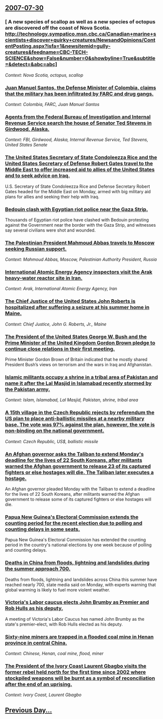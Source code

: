 ## [2007-07-30](/news/2007/07/30/index.md)

### [ A new species of scallop as well as a new species of octopus are discovered off the coast of Nova Scotia. [http://technology.sympatico.msn.cbc.ca/Canadian+marine+scientists+discover+quirky+creatures/NewsandOpinions/ContentPosting.aspx?isfa=1&newsitemid=gully-creatures&feedname=CBC-TECH-SCIENCE&show=False&number=0&showbyline=True&subtitle=&detect=&abc=abc] ](/news/2007/07/30/a-new-species-of-scallop-as-well-as-a-new-species-of-octopus-are-discovered-off-the-coast-of-nova-scotia-http-technology-sympatico-msn.md)
_Context: Nova Scotia, octopus, scallop_

### [ Juan Manuel Santos, the Defense Minister of Colombia, claims that the military has been infiltrated by FARC and drug gangs. ](/news/2007/07/30/juan-manuel-santos-the-defense-minister-of-colombia-claims-that-the-military-has-been-infiltrated-by-farc-and-drug-gangs.md)
_Context: Colombia, FARC, Juan Manuel Santos_

### [ Agents from the Federal Bureau of Investigation and Internal Revenue Service search the house of Senator Ted Stevens in Girdwood, Alaska. ](/news/2007/07/30/agents-from-the-federal-bureau-of-investigation-and-internal-revenue-service-search-the-house-of-senator-ted-stevens-in-girdwood-alaska.md)
_Context: FBI, Girdwood, Alaska, Internal Revenue Service, Ted Stevens, United States Senate_

### [ The United States Secretary of State Condoleezza Rice and the United States Secretary of Defense Robert Gates travel to the Middle East to offer increased aid to allies of the United States and to seek advice on Iraq. ](/news/2007/07/30/the-united-states-secretary-of-state-condoleezza-rice-and-the-united-states-secretary-of-defense-robert-gates-travel-to-the-middle-east-to.md)
U.S. Secretary of State Condoleezza Rice and Defense Secretary Robert Gates headed for the Middle East on Monday, armed with big military aid plans for allies and seeking their help with Iraq.

### [ Bedouin clash with Egyptian riot police near the Gaza Strip. ](/news/2007/07/30/bedouin-clash-with-egyptian-riot-police-near-the-gaza-strip.md)
Thousands of Egyptian riot police have clashed with Bedouin protesting against the Government near the border with the Gaza Strip, and witnesses say several civilians were shot and wounded.

### [ The Palestinian President Mahmoud Abbas travels to Moscow seeking Russian support. ](/news/2007/07/30/the-palestinian-president-mahmoud-abbas-travels-to-moscow-seeking-russian-support.md)
_Context: Mahmoud Abbas, Moscow, Palestinian Authority President, Russia_

### [ International Atomic Energy Agency inspectors visit the Arak heavy-water reactor site in Iran. ](/news/2007/07/30/international-atomic-energy-agency-inspectors-visit-the-arak-heavy-water-reactor-site-in-iran.md)
_Context: Arak, International Atomic Energy Agency, Iran_

### [ The Chief Justice of the United States John Roberts is hospitalized after suffering a seizure at his summer home in Maine. ](/news/2007/07/30/the-chief-justice-of-the-united-states-john-roberts-is-hospitalized-after-suffering-a-seizure-at-his-summer-home-in-maine.md)
_Context: Chief Justice, John G. Roberts, Jr., Maine_

### [ The President of the United States George W. Bush and the Prime Minister of the United Kingdom Gordon Brown pledge to continue close relations in their first meeting. ](/news/2007/07/30/the-president-of-the-united-states-george-w-bush-and-the-prime-minister-of-the-united-kingdom-gordon-brown-pledge-to-continue-close-relati.md)
Prime Minister Gordon Brown of Britain indicated that he mostly shared President Bush’s views on terrorism and the wars in Iraq and Afghanistan.

### [ Islamic militants occupy a shrine in a tribal area of Pakistan and name it after the Lal Masjid in Islamabad recently stormed by the Pakistan army. ](/news/2007/07/30/islamic-militants-occupy-a-shrine-in-a-tribal-area-of-pakistan-and-name-it-after-the-lal-masjid-in-islamabad-recently-stormed-by-the-pakist.md)
_Context: Islam, Islamabad, Lal Masjid, Pakistan, shrine, tribal area_

### [ A 15th village in the Czech Republic rejects by referendum the US plan to place anti-ballistic missiles at a nearby military base. The vote was 97% against the plan, however, the vote is non-binding on the national government. ](/news/2007/07/30/a-15th-village-in-the-czech-republic-rejects-by-referendum-the-us-plan-to-place-anti-ballistic-missiles-at-a-nearby-military-base-the-vote.md)
_Context: Czech Republic, US$, ballistic missile_

### [ An Afghan governor asks the Taliban to extend Monday's deadline for the lives of 22 South Koreans, after militants warned the Afghan government to release 23 of its captured fighters or else hostages will die. The Taliban later executes a hostage. ](/news/2007/07/30/an-afghan-governor-asks-the-taliban-to-extend-monday-s-deadline-for-the-lives-of-22-south-koreans-after-militants-warned-the-afghan-govern.md)
An Afghan governor pleaded Monday with the Taliban to extend a deadline for the lives of 22 South Koreans, after militants warned the Afghan government to release some of its captured fighters or else hostages will die.

### [ Papua New Guinea's Electoral Commission extends the counting period for the recent election due to polling and counting delays in some seats. ](/news/2007/07/30/papua-new-guinea-s-electoral-commission-extends-the-counting-period-for-the-recent-election-due-to-polling-and-counting-delays-in-some-seat.md)
Papua New Guinea&#039;s Electoral Commission has extended the counting period in the country&#039;s national elections by one week because of polling and counting delays.

### [ Deaths in China from floods, lightning and landslides during the summer approach 700. ](/news/2007/07/30/deaths-in-china-from-floods-lightning-and-landslides-during-the-summer-approach-700.md)
Deaths from floods, lightning and landslides across China this summer have reached nearly 700, state media said on Monday, with experts warning that global warming is likely to fuel more violent weather.

### [ Victoria's Labor caucus elects John Brumby as Premier and Rob Hulls as his deputy. ](/news/2007/07/30/victoria-s-labor-caucus-elects-john-brumby-as-premier-and-rob-hulls-as-his-deputy.md)
A meeting of Victoria&#039;s Labor Caucus has named John Brumby as the state&#039;s premier-elect, with Rob Hulls elected as his deputy.

### [ Sixty-nine miners are trapped in a flooded coal mine in Henan province in central China. ](/news/2007/07/30/sixty-nine-miners-are-trapped-in-a-flooded-coal-mine-in-henan-province-in-central-china.md)
_Context: Chinese, Henan, coal mine, flood, miner_

### [ The President of the Ivory Coast Laurent Gbagbo visits the former rebel held north for the first time since 2002 where stockpiled weapons will be burnt as a symbol of reconciliation after the end of an uprising. ](/news/2007/07/30/the-president-of-the-ivory-coast-laurent-gbagbo-visits-the-former-rebel-held-north-for-the-first-time-since-2002-where-stockpiled-weapons-w.md)
_Context: Ivory Coast, Laurent Gbagbo_

## [Previous Day...](/news/2007/07/29/index.md)

